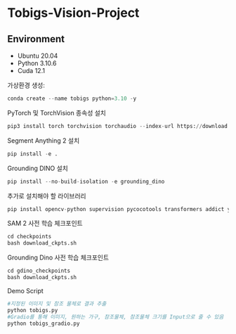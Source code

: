 # Tobigs-Vision-Project

## Environment
- Ubuntu 20.04
- Python 3.10.6
- Cuda 12.1
  
가상환경 생성:
```python
conda create --name tobigs python=3.10 -y
```
PyTorch 및 TorchVision 종속성 설치
```python
pip3 install torch torchvision torchaudio --index-url https://download.pytorch.org/whl/cu121
```
Segment Anything 2 설치
```python
pip install -e .
```
Grounding DINO 설치
```python
pip install --no-build-isolation -e grounding_dino
```
추가로 설치해야 할 라이브러리
```python
pip install opencv-python supervision pycocotools transformers addict yapf timm gradio
```
SAM 2 사전 학습 체크포인트
```python
cd checkpoints
bash download_ckpts.sh
```
Grounding Dino 사전 학습 체크포인트
```python
cd gdino_checkpoints
bash download_ckpts.sh
```
Demo Script
```python
#지정된 이미지 및 참조 물체로 결과 추출
python tobigs.py
#Gradio를 통해 이미지, 원하는 가구, 참조물체, 참조물체 크기를 Input으로 줄 수 있음
python tobigs_gradio.py
```
